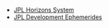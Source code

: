 
- [JPL Horizons System](https://ssd.jpl.nasa.gov/horizons/app.html#/)
- [JPL Development Ephemerides](https://ssd.jpl.nasa.gov/planets/eph_export.html)

